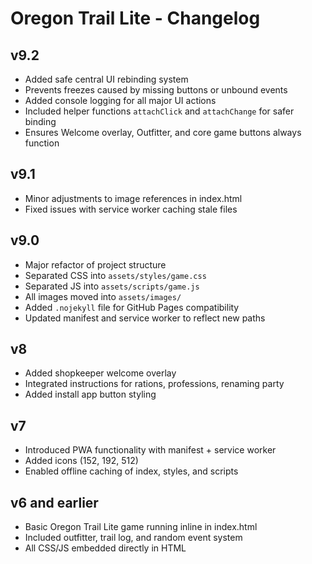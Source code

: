 # Oregon Trail Lite - Changelog

## v9.2
- Added safe central UI rebinding system
- Prevents freezes caused by missing buttons or unbound events
- Added console logging for all major UI actions
- Included helper functions `attachClick` and `attachChange` for safer binding
- Ensures Welcome overlay, Outfitter, and core game buttons always function

## v9.1
- Minor adjustments to image references in index.html
- Fixed issues with service worker caching stale files

## v9.0
- Major refactor of project structure
- Separated CSS into `assets/styles/game.css`
- Separated JS into `assets/scripts/game.js`
- All images moved into `assets/images/`
- Added `.nojekyll` file for GitHub Pages compatibility
- Updated manifest and service worker to reflect new paths

## v8
- Added shopkeeper welcome overlay
- Integrated instructions for rations, professions, renaming party
- Added install app button styling

## v7
- Introduced PWA functionality with manifest + service worker
- Added icons (152, 192, 512)
- Enabled offline caching of index, styles, and scripts

## v6 and earlier
- Basic Oregon Trail Lite game running inline in index.html
- Included outfitter, trail log, and random event system
- All CSS/JS embedded directly in HTML
